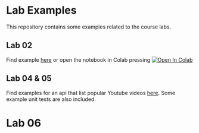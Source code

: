 # Lab Examples

This repository contains some examples related to the course labs. 

## Lab 02
Find example [here](lab_02) or open the notebook in Colab pressing  <a target="_blank" href="https://colab.research.google.com/github/advanced-computing/lab_examples/blob/main/lab_02/lab_02_example.ipynb">
  <img src="https://colab.research.google.com/assets/colab-badge.svg" alt="Open In Colab"/>
</a>

## Lab 04 & 05

Find examples for an api that list popular Youtube videos [here](lab_04). Some example unit tests are also included.

# Lab 06